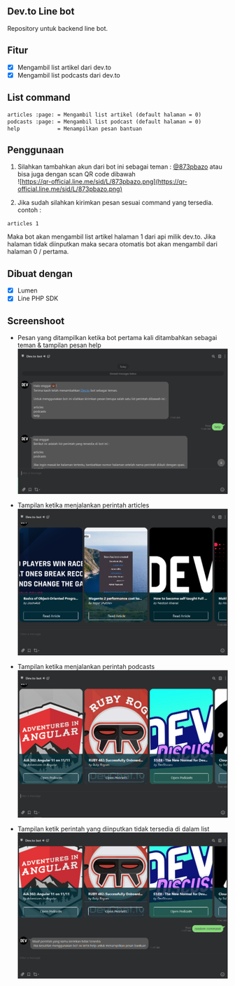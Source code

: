 ## Dev.to Line bot

Repository untuk backend line bot.

## Fitur

- [x] Mengambil list artikel dari dev.to
- [x] Mengambil list podcasts dari dev.to

## List command 

```
articles :page: = Mengambil list artikel (default halaman = 0)
podcasts :page: = Mengambil list podcast (default halaman = 0) 
help            = Menampilkan pesan bantuan
```

## Penggunaan
1. Silahkan tambahkan akun dari bot ini sebagai teman : [@873pbazo](https://lin.ee/bGXyJad) atau bisa juga dengan scan QR code dibawah  
![https://qr-official.line.me/sid/L/873pbazo.png](https://qr-official.line.me/sid/L/873pbazo.png)

2. Jika sudah silahkan kirimkan pesan sesuai command yang tersedia.   
contoh : 

```
articles 1
```

Maka bot akan mengambil list artikel halaman 1 dari api milik dev.to. Jika halaman tidak diinputkan maka secara otomatis bot akan mengambil dari halaman 0 / pertama.

## Dibuat dengan
- [x] Lumen
- [x] Line PHP SDK

## Screenshoot

- Pesan yang ditampilkan ketika bot pertama kali ditambahkan sebagai teman & tampilan pesan help
![screenshoot/1.png](screenshoot/1.png)

- Tampilan ketika menjalankan perintah articles
![screenshoot/2.png](screenshoot/2.png)

- Tampilan ketika menjalankan perintah podcasts
![screenshoot/3.png](screenshoot/3.png)

- Tampilan ketik perintah yang diinputkan tidak tersedia di dalam list
![screenshoot/4.png](screenshoot/4.png)
